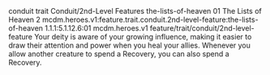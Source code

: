 <ability>
  <metadata>
    <class>conduit</class>
    <feature_type>trait</feature_type>
    <file_dpath>Conduit/2nd-Level Features</file_dpath>
    <item_id>the-lists-of-heaven</item_id>
    <item_index>01</item_index>
    <item_name>The Lists of Heaven</item_name>
    <level>2</level>
    <scc>mcdm.heroes.v1:feature.trait.conduit.2nd-level-feature:the-lists-of-heaven</scc>
    <scdc>1.1.1:5.1.12.6:01</scdc>
    <source>mcdm.heroes.v1</source>
    <type>feature/trait/conduit/2nd-level-feature</type>
  </metadata>
  <effects>
    <effect type="mundane">Your deity is aware of your growing influence, making it easier to draw their attention and power when you heal your allies. Whenever you allow another creature to spend a Recovery, you can also spend a Recovery.</effect>
  </effects>
</ability>
